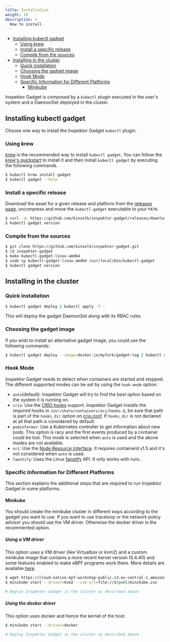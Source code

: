 ```yaml
---
title: Installation
weight: 10
description: >
  How to install.
---
```


<!-- toc -->
- [Installing kubectl gadget](#installing-kubectl-gadget)
  * [Using krew](#using-krew)
  * [Install a specific release](#install-a-specific-release)
  * [Compile from the sources](#compile-from-the-sources)
- [Installing in the cluster](#installing-in-the-cluster)
  * [Quick installation](#quick-installation)
  * [Choosing the gadget image](#choosing-the-gadget-image)
  * [Hook Mode](#hook-mode)
  * [Specific Information for Different Platforms](#specific-information-for-different-platforms)
    + [Minikube](#minikube)
<!-- /toc -->

Inspektor Gadget is composed by a `kubectl` plugin executed in the user's
system and a DaemonSet deployed in the cluster.

## Installing kubectl gadget

Choose one way to install the Inspektor Gadget `kubectl` plugin.

### Using krew

[krew](https://sigs.k8s.io/krew) is the recommended way to install
`kubectl gadget`. You can follow the
[krew's quickstart](https://krew.sigs.k8s.io/docs/user-guide/quickstart/)
to install it and then install `kubectl gadget` by executing the following
commands.

```bash
$ kubectl krew install gadget
$ kubectl gadget --help
```

### Install a specific release

Download the asset for a given release and platform from the
[releases page](https://github.com/kinvolk/inspektor-gadget/releases/),
uncompress and move the `kubectl-gadget` executable to your `PATH`.

```bash
$ curl -sL https://github.com/kinvolk/inspektor-gadget/releases/download/v0.2.0/inspektor-gadget-linux-amd64.tar.gz | sudo tar -C /usr/local/bin -xzf - kubectl-gadget
$ kubectl gadget version
```

### Compile from the sources

```bash
$ git clone https://github.com/kinvolk/inspektor-gadget.git
$ cd inspektor-gadget
$ make kubectl-gadget-linux-amd64
$ sudo cp kubectl-gadget-linux-amd64 /usr/local/bin/kubectl-gadget
$ kubectl gadget version
```

## Installing in the cluster

### Quick installation

```bash
$ kubectl gadget deploy | kubectl apply -f -
```

This will deploy the gadget DaemonSet along with its RBAC rules.

### Choosing the gadget image

If you wish to install an alternative gadget image, you could use the following commands:

```bash
$ kubectl gadget deploy --image=docker.io/myfork/gadget:tag | kubectl apply -f -
```

### Hook Mode

Inspektor Gadget needs to detect when containers are started and stopped.
The different supported modes can be set by using the `hook-mode` option:

- `auto`(default): Inspektor Gadget will try to find the best option based on the system it is running on.
- `crio`: Use the [CRIO hooks](https://github.com/containers/podman/blob/v3.0.0-rc3/pkg/hooks/docs/oci-hooks.5.md) support. Inspektor Gadget installs the required hooks in `/usr/share/containers/oci/hooks.d`, be sure that path is part of the `hooks_dir` option on [crio.conf](https://github.com/cri-o/cri-o/blob/v1.20.0/docs/crio.conf.5.md#crioruntime-table). If `hooks_dir` is not declared at all that path is considered by default.
- `podinformer`: Use a Kubernetes controller to get information about new pods. This option is racy and the first events produced by a container could be lost. This mode is selected when `auto` is used and the above modes are not available.
- `nri`: Use the [Node Resource Interface](https://github.com/containerd/nri). It requires containerd v1.5 and it's not considered when `auto` is used.
- `fanotify`: Uses the Linux [fanotify](https://man7.org/linux/man-pages/man7/fanotify.7.html) API. It only works with runc.

### Specific Information for Different Platforms

This section explains the additional steps that are required to run Inspektor
Gadget in some platforms.

#### Minikube

You should create the minikube cluster in different ways according to the gadget
you want to use. If you want to use traceloop or the network policy advisor you
should use the VM driver. Otherwise the docker driver is the recommented option.


##### Using a VM driver

This option uses a VM driver (like Virtualbox or kvm2) and a custom minikube
image that contains a more recent kernel version (5.4.40) and some features
enabled to make eBPF programs work there. More details are available
[here](https://github.com/kinvolk/cloud-native-bpf-workshop/blob/master/minikube.md#our-branch).

```bash
$ wget https://cloud-native-bpf-workshop-public.s3.eu-central-1.amazonaws.com/minikube.iso
$ minikube start --driver=kvm2 --iso-url=file://$(pwd)/minikube.iso

# Deploy Inspektor Gadget in the cluster as described above
```

##### Using the docker driver

This option uses docker and hence the kernel of the host.

```bash
$ minikube start --driver=docker

# Deploy Inspektor Gadget in the cluster as described above
```

